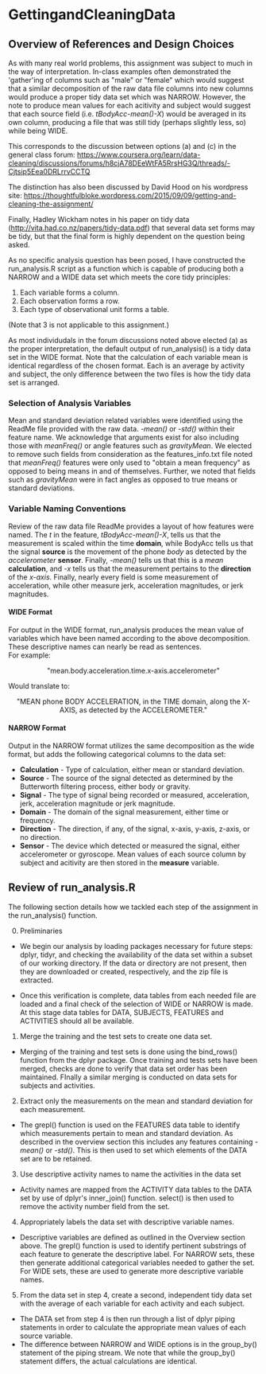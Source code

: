 # GettingandCleaningData
## Overview of References and Design Choices

As with many real world problems, this assignment was subject to much in the way of interpretation.  In-class examples often demonstrated the 'gather'ing of columns such as "male" or "female" which would suggest that a similar decomposition of the raw data file columns into new columns would produce a proper tidy data set which was NARROW.  However, the note to produce mean values for each acitivity and subject would suggest that each source field (i.e. <i>tBodyAcc-mean()-X</i>) would be averaged in its own column, producing a file that was still tidy (perhaps slightly less, so) while being WIDE.  

This corresponds to the discussion between options (a) and (c) in the general class forum:
<https://www.coursera.org/learn/data-cleaning/discussions/forums/h8cjA78DEeWtFA5RrsHG3Q/threads/-Cjtsip5Eea0DRLrrvCCTQ>

The distinction has also been discussed by David Hood on his wordpress site:
<https://thoughtfulbloke.wordpress.com/2015/09/09/getting-and-cleaning-the-assignment/>

Finally, Hadley Wickham notes in his paper on tidy data (<http://vita.had.co.nz/papers/tidy-data.pdf>) that several data set forms may be tidy, but that the final form is highly dependent on the question being asked.

As no specific analysis question has been posed, I have constructed the run_analysis.R script as a function which is capable of producing both a NARROW and a WIDE data set which meets the core tidy principles:

1.  Each variable forms a column.
2.  Each observation forms a row.
3.  Each type of observational unit forms a table.

(Note that 3 is not applicable to this assignment.)

As most individudals in the forum discussions noted above elected (a) as the proper interpretation, the default output of run_analysis() is a tidy data set in the WIDE format.  Note that the calculation of each variable mean is identical regardless of the chosen format.  Each is an average by activity and subject, the only difference between the two files is how the tidy data set is arranged.

### Selection of Analysis Variables

Mean and standard deviation related variables were identified using the ReadMe file provided with the raw data.  <i>-mean()</i> or <i>-std()</i> within their feature name.  We acknowledge that arguments exist for also including those with <i>meanFreq()</i> or angle features such as <i>gravityMean</i>.  We elected to remove such fields from consideration as the features_info.txt file noted that <i>meanFreq()</i> features were only used to "obtain a mean frequency" as opposed to being means in and of themselves.  Further, we noted that fields such as <i>gravityMean</i> were in fact angles as opposed to true means or standard deviations.

### Variable Naming Conventions

Review of the raw data file ReadMe provides a layout of how features were named.  The <i>t</i> in the feature, <i>tBodyAcc-mean()-X</i>, tells us that the measurement is scaled within the time <b>domain</b>, while BodyAcc tells us that the signal <b>source</b> is the movement of the phone <i>body</i> as detected by the <i>accelerometer</i> <b>sensor</b>.  Finally, <i>-mean()</i> tells us that this is a <i>mean</i> <b>calculation</b>, and <i>-x</i> tells us that the measurement pertains to the <b>direction</b> of the <i>x-axis</i>.  Finally, nearly every field is some measurement of acceleration, while other measure jerk, acceleration magnitudes, or jerk magnitudes.

#### WIDE Format

For output in the WIDE format, run_analysis produces the mean value of variables which have been named according to the above decomposition.  These descriptive names can nearly be read as sentences.  
For example:
<center>"mean.body.acceleration.time.x-axis.accelerometer"</center>

Would translate to:

<center>"MEAN phone BODY ACCELERATION, in the TIME domain, along the X-AXIS, as detected by the ACCELEROMETER."</center>

#### NARROW Format

Output in the NARROW format utilizes the same decomposition as the wide format, but adds the following categorical columns to the data set:

* <b>Calculation</b> - Type of calculation, either mean or standard deviation.
* <b>Source</b> - The source of the signal detected as determined by the Butterworth filtering process, either body or gravity.
* <b>Signal</b> - The type of signal being recorded or measured, acceleration, jerk, acceleration magnitude or jerk magnitude.
* <b>Domain</b> - The domain of the signal measurement, either time or frequency.
* <b>Direction</b> - The direction, if any, of the signal, x-axis, y-axis, z-axis, or no direction.
* <b>Sensor</b> - The device which detected or measured the signal, either accelerometer or gyroscope.
Mean values of each source column by subject and acitivity are then stored in the <b>measure</b> variable.

## Review of run_analysis.R

The following section details how we tackled each step of the assignment in the run_analysis() function.

0. Preliminaries
+ We begin our analysis by loading packages necessary for future steps: dplyr, tidyr, and checking the availability of the data set within a subset of our working directory.  If the data or directory are not present, then they are downloaded or created, respectively, and the zip file is extracted.  

+ Once this verification is complete, data tables from each needed file are loaded and a final check of the selection of WIDE or NARROW is made.  At this stage data tables for DATA, SUBJECTS, FEATURES and ACTIVITIES should all be available.

1. Merge the training and the test sets to create one data set.
+ Merging of the training and test sets is done using the bind_rows() function from the dplyr package.  Once training and tests sets have been merged, checks are done to verify that data set order has been maintained.  FInally a similar merging is conducted on data sets for subjects and activities.
2. Extract only the measurements on the mean and standard deviation for each measurement.
+ The grepl() function is used on the FEATURES data table to identify which measurements pertain to mean and standard deviation.  As described in the overview section this includes any features containing  <i>-mean()</i> or <i>-std()</i>.  This is then used to set which elements of the DATA set are to be retained.
3. Use descriptive activity names to name the activities in the data set
+ Activity names are mapped from the ACTIVITY data tables to the DATA set by use of dplyr's inner_join() function.  select() is then used to remove the activity number field from the set.
4. Appropriately labels the data set with descriptive variable names.
+ Descriptive variables are defined as outlined in the Overview section above.  The grepl() function is used to identify pertinent substrings of each feature to generate the descriptive label.  For NARROW sets, these then generate additional categorical variables needed to gather the set.  For WIDE sets, these are used to generate more descriptive variable names.
5. From the data set in step 4, create a second, independent tidy data set with the average of each variable for each activity and each subject.
+ The DATA set from step 4 is then run through a list of dplyr piping statements in order to calculate the appropriate mean values of each source variable.  
+ The difference between NARROW and WIDE options is in the group_by() statement of the piping stream.  We note that while the group_by() statement differs, the actual  calculations are identical.
